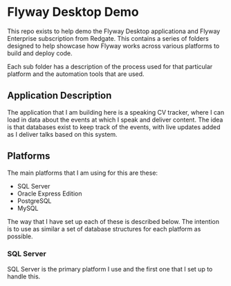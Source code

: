 # Flyway Desktop Demo

This repo exists to help demo the Flyway Desktop applicationa and Flyway Enterprise subscription from Redgate. This contains a series of folders designed to help showcase how Flyway works across various platforms to build and deploy code.

Each sub folder has a description of the process used for that particular platform and the automation tools that are used.

## Application Description

The application that I am building here is a speaking CV tracker, where I can load in data about the events at which I speak and deliver content. The idea is that databases exist to keep track of the events, with live updates added as I deliver talks based on this system.

## Platforms

The main platforms that I am using for this are these:

- SQL Server
- Oracle Express Edition
- PostgreSQL
- MySQL

The way that I have set up each of these is described below. The intention is to use as similar a set of database structures for each platform as possible.

### SQL Server

SQL Server is the primary platform I use and the first one that I set up to handle this.